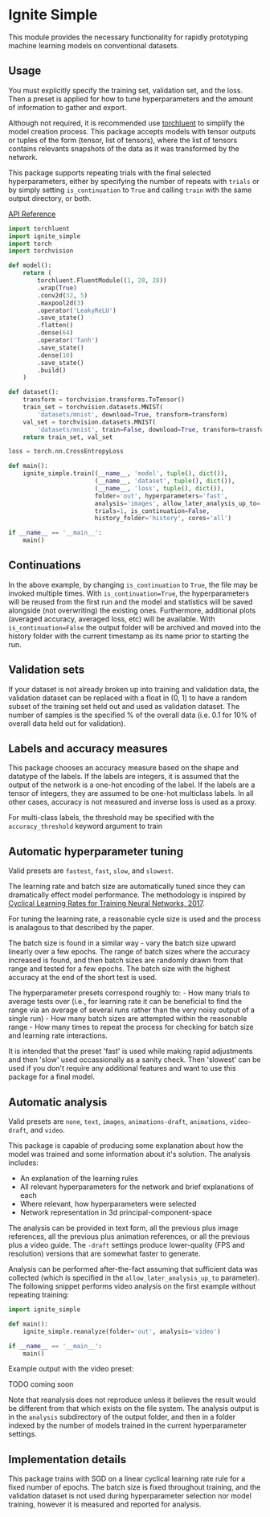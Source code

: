 # Ignite Simple

This module provides the necessary functionality for rapidly prototyping
machine learning models on conventional datasets.

## Usage

You must explicitly specify the training set, validation set, and the loss.
Then a preset is applied for how to tune hyperparameters and the amount of
information to gather and export.

Although not required, it is recommended use
[torchluent](http://github.com/tjstretchalot/torchluent) to simplify the model
creation process. This package accepts models with tensor outputs or tuples of
the form (tensor, list of tensors), where the list of tensors contains
relevants snapshots of the data as it was transformed by the network.

This package supports repeating trials with the final selected hyperparameters,
either by specifying the number of repeats with `trials` or by simply
setting `is_continuation` to `True` and calling `train` with the same output
directory, or both.

[API Reference](https://tjstretchalot.github.io/ignite-simple/index.html)

```py
import torchluent
import ignite_simple
import torch
import torchvision

def model():
    return (
        torchluent.FluentModule((1, 28, 28))
        .wrap(True)
        .conv2d(32, 5)
        .maxpool2d(3)
        .operator('LeakyReLU')
        .save_state()
        .flatten()
        .dense(64)
        .operator('Tanh')
        .save_state()
        .dense(10)
        .save_state()
        .build()
    )

def dataset():
    transform = torchvision.transforms.ToTensor()
    train_set = torchvision.datasets.MNIST(
        'datasets/mnist', download=True, transform=transform)
    val_set = torchvision.datasets.MNIST(
        'datasets/mnist', train=False, download=True, transform=transform)
    return train_set, val_set

loss = torch.nn.CrossEntropyLoss

def main():
    ignite_simple.train((__name__, 'model', tuple(), dict()),
                        (__name__, 'dataset', tuple(), dict()),
                        (__name__, 'loss', tuple(), dict()),
                        folder='out', hyperparameters='fast',
                        analysis='images', allow_later_analysis_up_to='video',
                        trials=1, is_continuation=False,
                        history_folder='history', cores='all')

if __name__ == '__main__':
    main()
```

## Continuations

In the above example, by changing `is_continuation` to `True`, the file may be
invoked multiple times. With `is_continuation=True`, the hyperparameters will
be reused from the first run and the model and statistics will be saved
alongside (not overwriting) the existing ones. Furthermore, additional plots
(averaged accuracy, averaged loss, etc) will be available. With
`is_continuation=False` the output folder will be archived and moved into
the history folder with the current timestamp as its name prior to starting
the run.

## Validation sets

If your dataset is not already broken up into training and validation data, the
validation dataset can be replaced with a float in (0, 1) to have a random
subset of the training set held out and used as validation dataset. The number
of samples is the specified % of the overall data (i.e. 0.1 for 10% of overall
data held out for validation).

## Labels and accuracy measures

This package chooses an accuracy measure based on the shape and datatype of
the labels. If the labels are integers, it is assumed that the output of
the network is a one-hot encoding of the label. If the labels are a tensor
of integers, they are assumed to be one-hot multiclass labels. In all
other cases, accuracy is not measured and inverse loss is used as a proxy.

For multi-class labels, the threshold may be specified with the
`accuracy_threshold` keyword argument to train

## Automatic hyperparameter tuning

Valid presets are `fastest`, `fast`, `slow`, and `slowest`.

The learning rate and batch size are automatically tuned since they can
dramatically effect model performance. The methodology is inspired by
[Cyclical Learning Rates for Training Neural Networks, 2017](https://ieeexplore.ieee.org/stamp/stamp.jsp?arnumber=7926641).

For tuning the learning rate, a reasonable cycle size is used and the process
is analagous to that described by the paper.

The batch size is found in a similar way - vary the batch size upward linearly
over a few epochs. The range of batch sizes where the accuracy increased is
found, and then batch sizes are randomly drawn from that range and tested for
a few epochs. The batch size with the highest accuracy at the end of the short
test is used.

The hyperparameter presets correspond roughly to:
    - How many trials to average tests over (i.e., for learning rate it can be
    beneficial to find the range via an average of several runs rather than the
    very noisy output of a single run)
    - How many batch sizes are attempted within the reasonable range
    - How many times to repeat the process for checking for batch size and
    learning rate interactions.

It is intended that the preset 'fast' is used while making rapid adjustments
and then 'slow' used occassionally as a sanity check. Then 'slowest' can be
used if you don't require any additional features and want to use this package
for a final model.

## Automatic analysis

Valid presets are `none`, `text`, `images`, `animations-draft`, `animations`,
`video-draft`, and `video`.

This package is capable of producing some explanation about how the model was
trained and some information about it's solution. The analysis includes:

- An explanation of the learning rules
- All relevant hyperparameters for the network and brief explanations of each
- Where relevant, how hyperparameters were selected
- Network representation in 3d principal-component-space

The analysis can be provided in text form, all the previous
plus image references, all the previous plus animation references, or all
the previous plus a video guide. The `-draft` settings produce lower-quality
(FPS and resolution) versions that are somewhat faster to generate.

Analysis can be performed after-the-fact assuming that sufficient data was
collected (which is specified in the `allow_later_analysis_up_to` parameter).
The following snippet performs video analysis on the first example without
repeating training:

```py
import ignite_simple

def main():
    ignite_simple.reanalyze(folder='out', analysis='video')

if __name__ == '__main__':
    main()
```

Example output with the video preset:

TODO coming soon

Note that reanalysis does not reproduce unless it believes the result would be
different from that which exists on the file system. The analysis output is
in the `analysis` subdirectory of the output folder, and then in a folder
indexed by the number of models trained in the current hyperparameter settings.

## Implementation details

This package trains with SGD on a linear cyclical learning rate rule for a
fixed number of epochs. The batch size is fixed throughout training, and the
validation dataset is not used during hyperparameter selection nor model
training, however it is measured and reported for analysis.
